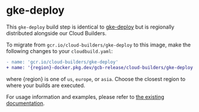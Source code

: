 # gke-deploy

This `gke-deploy` build step is identical to [gke-deploy](../gke-deploy) but
is regionally distributed alongside our Cloud Builders.

To migrate from `gcr.io/cloud-builders/gke-deploy` to this image, make the following
changes to your `cloudbuild.yaml`:

```diff
- name: 'gcr.io/cloud-builders/gke-deploy'
+ name: '{region}-docker.pkg.dev/gcb-release/cloud-builders/gke-deploy'
```

where {region} is one of `us`, `europe`, or `asia`. Choose the closest region to
where your builds are executed.

For usage information and examples, please refer to [the existing
documentation](../gke-deploy).

